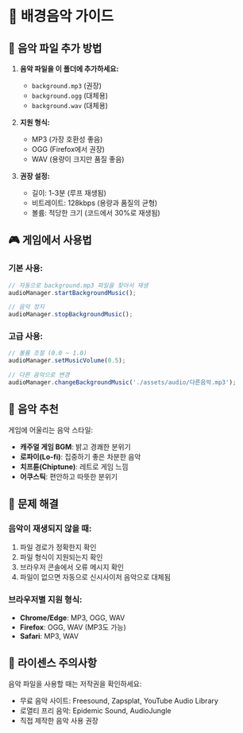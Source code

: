 # 🎵 배경음악 가이드

## 📁 음악 파일 추가 방법

1. **음악 파일을 이 폴더에 추가하세요:**
   - `background.mp3` (권장)
   - `background.ogg` (대체용)
   - `background.wav` (대체용)

2. **지원 형식:**
   - MP3 (가장 호환성 좋음)
   - OGG (Firefox에서 권장)
   - WAV (용량이 크지만 품질 좋음)

3. **권장 설정:**
   - 길이: 1-3분 (루프 재생됨)
   - 비트레이트: 128kbps (용량과 품질의 균형)
   - 볼륨: 적당한 크기 (코드에서 30%로 재생됨)

## 🎮 게임에서 사용법

### 기본 사용:
```javascript
// 자동으로 background.mp3 파일을 찾아서 재생
audioManager.startBackgroundMusic();

// 음악 정지
audioManager.stopBackgroundMusic();
```

### 고급 사용:
```javascript
// 볼륨 조절 (0.0 ~ 1.0)
audioManager.setMusicVolume(0.5);

// 다른 음악으로 변경
audioManager.changeBackgroundMusic('./assets/audio/다른음악.mp3');
```

## 🎼 음악 추천

게임에 어울리는 음악 스타일:
- **캐주얼 게임 BGM**: 밝고 경쾌한 분위기
- **로파이(Lo-fi)**: 집중하기 좋은 차분한 음악
- **치프튠(Chiptune)**: 레트로 게임 느낌
- **어쿠스틱**: 편안하고 따뜻한 분위기

## 🔧 문제 해결

### 음악이 재생되지 않을 때:
1. 파일 경로가 정확한지 확인
2. 파일 형식이 지원되는지 확인
3. 브라우저 콘솔에서 오류 메시지 확인
4. 파일이 없으면 자동으로 신시사이저 음악으로 대체됨

### 브라우저별 지원 형식:
- **Chrome/Edge**: MP3, OGG, WAV
- **Firefox**: OGG, WAV (MP3도 가능)
- **Safari**: MP3, WAV

## 📄 라이센스 주의사항

음악 파일을 사용할 때는 저작권을 확인하세요:
- 무료 음악 사이트: Freesound, Zapsplat, YouTube Audio Library
- 로열티 프리 음악: Epidemic Sound, AudioJungle
- 직접 제작한 음악 사용 권장